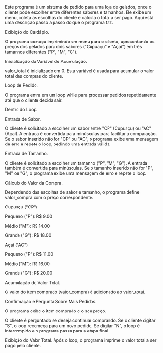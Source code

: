 Este programa é um sistema de pedido para uma loja de gelados, onde o cliente pode escolher entre diferentes sabores e tamanhos. Ele exibe um menu, coleta as escolhas do cliente e calcula o total a ser pago. Aqui está uma descrição passo a passo do que o programa faz.

Exibição do Cardápio.

O programa começa imprimindo um menu para o cliente, apresentando os preços dos gelados para dois sabores ("Cupuaçu" e "Açaí") em três tamanhos diferentes ("P", "M", "G").

Inicialização da Variável de Acumulação.

valor_total é inicializado em 0. Esta variável é usada para acumular o valor total das compras do cliente.

Loop de Pedido.

O programa entra em um loop while para processar pedidos repetidamente até que o cliente decida sair.

Dentro do Loop.

Entrada de Sabor.

O cliente é solicitado a escolher um sabor entre "CP" (Cupuaçu) ou "AC" (Açaí). A entrada é convertida para minúsculas para facilitar a comparação.
Se o sabor inserido não for "CP" ou "AC", o programa exibe uma mensagem de erro e repete o loop, pedindo uma entrada válida.

Entrada de Tamanho.

O cliente é solicitado a escolher um tamanho ("P", "M", "G"). A entrada também é convertida para minúsculas.
Se o tamanho inserido não for "P", "M" ou "G", o programa exibe uma mensagem de erro e repete o loop.

Cálculo do Valor da Compra.

Dependendo das escolhas de sabor e tamanho, o programa define valor_compra com o preço correspondente.

Cupuaçu ("CP")

Pequeno ("P"): R$ 9.00

Médio ("M"): R$ 14.00

Grande ("G"): R$ 18.00

Açaí ("AC")

Pequeno ("P"): R$ 11.00

Médio ("M"): R$ 16.00

Grande ("G"): R$ 20.00

Acumulação do Valor Total.

O valor do item comprado (valor_compra) é adicionado ao valor_total.

Confirmação e Pergunta Sobre Mais Pedidos.

O programa exibe o item comprado e o seu preço.

O cliente é perguntado se deseja continuar comprando. Se o cliente digitar "S", o loop recomeça para um novo pedido. Se digitar "N", o loop é interrompido e o programa passa para a etapa final.

Exibição do Valor Total.
Após o loop, o programa imprime o valor total a ser pago pelo cliente.
